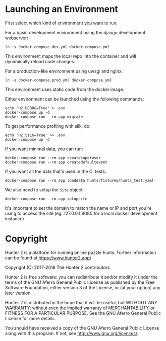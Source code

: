 Launching an Environment
========================

First select which kind of environment you want to run.

For a basic development environment using the django development webserver:
```shell
ln -s docker-compose.dev.yml docker-compose.yml
```
This environment maps the local repo into the container and will dynamically reload code changes.

For a production-like environment using uwsgi and nginx:
```shell
ln -s docker-compose.prod.yml docker-compose.yml
```
This environment uses static code from the docker image.

Either environment can be launched using the following commands:
```shell
echo 'H2_DEBUG=True' > .env
docker-compose up -d
docker-compose run --rm app migrate
```

To get performance profiling with silk, do:
```shell
echo 'H2_SILK=True' >> .env
docker-compose up -d
```

If you want minimal data, you can run:
```
docker-compose run --rm app createsuperuser
docker-compose run --rm app createdefaultevent
```

If you want all the data that's used in the CI tests:
```
docker-compose run --rm app loaddata hunts/fixtures/hunts_test.yaml
```


We also need to setup the `Site` object:
```
docker-compose run --rm app setupsite
```
It's important to set the domain to match the name or IP and port you're using to access the site (eg. 127.0.0.1:8080 for a local docker development instance)


Copyright
=======
Hunter 2 is a platform for running online puzzle hunts. Further information can be found at https://www.hunter2.app/

Copyright (C) 2017-2018  The Hunter 2 contributors.

Hunter 2 is free software: you can redistribute it and/or modify it under the terms of the GNU Aferro General Public License as published by the Free Software Foundation, either version 3 of the License, or (at your option) any later version.

Hunter 2 is distributed in the hope that it will be useful, but WITHOUT ANY WARRANTY; without even the implied warranty of MERCHANTABILITY or FITNESS FOR A PARTICULAR PURPOSE. See the GNU Aferro General Public License for more details.

You should have received a copy of the GNU Aferro General Public License along with this program. If not, see <http://www.gnu.org/licenses/>.
